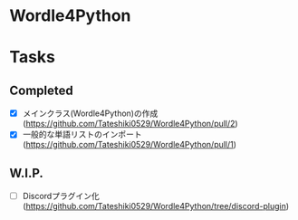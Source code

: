# Wordle4Python

# Tasks
## Completed
- [x] メインクラス(Wordle4Python)の作成 (https://github.com/Tateshiki0529/Wordle4Python/pull/2)
- [x] 一般的な単語リストのインポート (https://github.com/Tateshiki0529/Wordle4Python/pull/1)

## W.I.P.
- [ ] Discordプラグイン化 (https://github.com/Tateshiki0529/Wordle4Python/tree/discord-plugin)